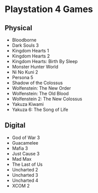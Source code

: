 # Playstation 4 Games
## Physical
- Bloodborne
- Dark Souls 3
- Kingdom Hearts 1
- Kingdom Hearts 2
- Kingdom Hearts: Birth By Sleep
- Monster Hunter World
- Ni No Kuni 2
- Persona 5
- Shadow of the Colossus
- Wolfenstein: The New Order
- Wolfenstein: The Old Blood
- Wolfenstein 2: The New Colossus
- Yakuza Kiwami
- Yakuza 6: The Song of Life

## Digital
- God of War 3
- Guacamelee
- Mafia 3
- Just Cause 3
- Mad Max
- The Last of Us
- Uncharted 2
- Uncharted 3
- Uncharted 4
- XCOM 2